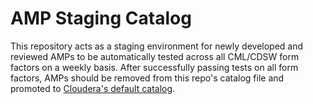 # AMP Staging Catalog

This repository acts as a staging environment for newly developed and reviewed AMPs to be automatically tested across all CML/CDSW form factors on a weekly basis. After successfully passing tests on all form factors, AMPs should be removed from this repo's catalog file and promoted to [Cloudera's default catalog](https://github.com/cloudera/Applied-ML-Prototypes).
